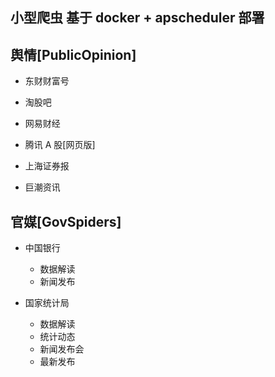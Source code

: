 ## 小型爬虫 基于 docker + apscheduler 部署

## 舆情[PublicOpinion]
- 东财财富号

- 淘股吧

- 网易财经 

- 腾讯 A 股[网页版]

- 上海证券报 

- 巨潮资讯 


## 官媒[GovSpiders]
- 中国银行
    - 数据解读
    - 新闻发布

- 国家统计局
    - 数据解读 
    - 统计动态
    - 新闻发布会
    - 最新发布